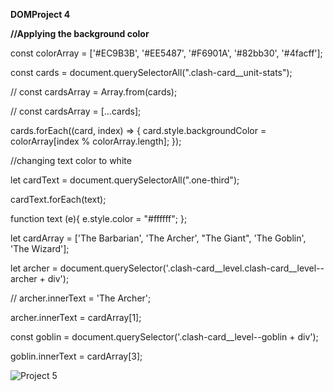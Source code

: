 **DOMProject 4**


**//Applying the background color**

const colorArray = ['#EC9B3B', '#EE5487', '#F6901A', '#82bb30', '#4facff'];

const cards = document.querySelectorAll(".clash-card__unit-stats");

// const cardsArray = Array.from(cards);

// const cardsArray = [...cards];

cards.forEach((card, index) => {
  card.style.backgroundColor = colorArray[index % colorArray.length];
});

//changing text color to white

let cardText = document.querySelectorAll(".one-third");

cardText.forEach(text);

function text (e){
e.style.color = "#ffffff";
};

let cardArray = ['The Barbarian', 'The Archer', "The Giant", 'The Goblin', 'The Wizard'];

let archer = document.querySelector('.clash-card__level.clash-card__level--archer + div');

// archer.innerText = 'The Archer';

archer.innerText = cardArray[1];

const goblin = document.querySelector('.clash-card__level--goblin + div');

goblin.innerText = cardArray[3];



![Project 5](https://github.com/Ramankumarlal007/DOMProject/assets/121278104/14a3e8f0-ad7d-48f5-a9e6-38aa5ba43939)

